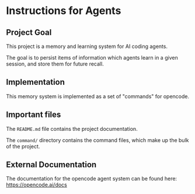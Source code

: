 # Instructions for Agents

## Project Goal

This project is a memory and learning system for AI coding agents.

The goal is to persist items of information which agents learn in a given session, and store them for future recall.

## Implementation

This memory system is implemented as a set of "commands" for opencode.

## Important files

The `README.md` file contains the project documentation.

The `command/` directory contains the command files, which make up the bulk of the project.

## External Documentation

The documentation for the opencode agent system can be found here: <https://opencode.ai/docs>
